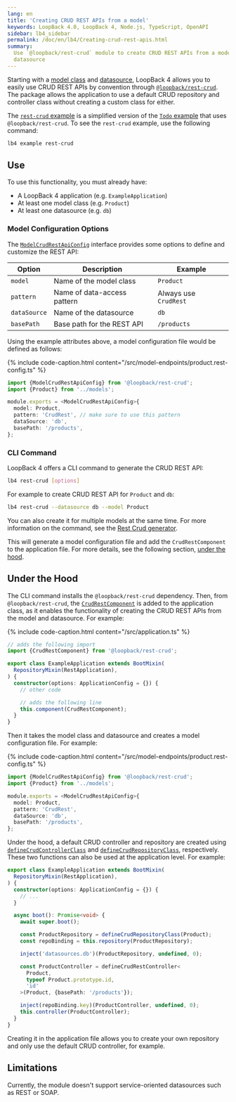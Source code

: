 ```yaml
---
lang: en
title: 'Creating CRUD REST APIs from a model'
keywords: LoopBack 4.0, LoopBack 4, Node.js, TypeScript, OpenAPI
sidebar: lb4_sidebar
permalink: /doc/en/lb4/Creating-crud-rest-apis.html
summary:
  Use `@loopback/rest-crud` module to create CRUD REST APIs from a model and a
  datasource
---
```


Starting with a [model class](Model.md) and [datasource](DataSource.md),
LoopBack 4 allows you to easily use CRUD REST APIs by convention through
[`@loopback/rest-crud`](https://github.com/strongloop/loopback-next/tree/master/packages/rest-crud).
The package allows the application to use a default CRUD repository and
controller class without creating a custom class for either.

The
[`rest-crud` example](https://github.com/strongloop/loopback-next/tree/master/examples/rest-crud)
is a simplified version of the
[`Todo` example](https://github.com/strongloop/loopback-next/tree/master/examples/todo)
that uses `@loopback/rest-crud`. To see the `rest-crud` example, use the
following command:

```sh
lb4 example rest-crud
```

## Use

To use this functionality, you must already have:

- A LoopBack 4 application (e.g. `ExampleApplication`)
- At least one model class (e.g. `Product`)
- At least one datasource (e.g. `db`)

### Model Configuration Options

The
[`ModelCrudRestApiConfig`](https://loopback.io/doc/en/lb4/apidocs.rest-crud.modelcrudrestapiconfig.html)
interface provides some options to define and customize the REST API:

<table>
  <thead>
  <tr>
    <th>Option</th>
    <th>Description</th>
    <th>Example</th>
  </tr>
  </thead>

  <tbody>
  <tr>
    <td><code>model</code></td>
    <td>Name of the model class</td>
    <td><code>Product</code></td>
  </tr>
  <tr>
    <td><code>pattern</code></td>
    <td>Name of data-access pattern</td>
    <td>Always use <code>CrudRest</code></td>
  </tr>
  <tr>
    <td><code>dataSource</code></td>
    <td>Name of the datasource</td>
    <td><code>db</code></td>
  </tr>
  <tr>
    <td><code>basePath</code></td>
    <td>Base path for the REST API</td>
    <td><code>/products</code></td>
  </tr>
  </tbody>
</table>

Using the example attributes above, a model configuration file would be defined
as follows:

{% include code-caption.html content="/src/model-endpoints/product.rest-config.ts" %}

```ts
import {ModelCrudRestApiConfig} from '@loopback/rest-crud';
import {Product} from '../models';

module.exports = <ModelCrudRestApiConfig>{
  model: Product,
  pattern: 'CrudRest', // make sure to use this pattern
  dataSource: 'db',
  basePath: '/products',
};
```

### CLI Command

LoopBack 4 offers a CLI command to generate the CRUD REST API:

```sh
lb4 rest-crud [options]
```

For example to create CRUD REST API for `Product` and `db`:

```sh
lb4 rest-crud --datasource db --model Product
```

You can also create it for multiple models at the same time. For more
information on the command, see the
[Rest Crud generator](Rest-Crud-generator.md).

This will generate a model configuration file and add the `CrudRestComponent` to
the application file. For more details, see the following section,
[under the hood](#Under-the-hood).

## Under the Hood

The CLI command installs the `@loopback/rest-crud` dependency. Then, from
`@loopback/rest-crud`, the
[`CrudRestComponent`](https://loopback.io/doc/en/lb4/apidocs.rest-crud.crudrestcomponent.html)
is added to the application class, as it enables the functionality of creating
the CRUD REST APIs from the model and datasource. For example:

{% include code-caption.html content="/src/application.ts" %}

```ts
// adds the following import
import {CrudRestComponent} from '@loopback/rest-crud';

export class ExampleApplication extends BootMixin(
  RepositoryMixin(RestApplication),
) {
  constructor(options: ApplicationConfig = {}) {
    // other code

    // adds the following line
    this.component(CrudRestComponent);
  }
}
```

Then it takes the model class and datasource and creates a model configuration
file. For example:

{% include code-caption.html content="/src/model-endpoints/product.rest-config.ts" %}

```ts
import {ModelCrudRestApiConfig} from '@loopback/rest-crud';
import {Product} from '../models';

module.exports = <ModelCrudRestApiConfig>{
  model: Product,
  pattern: 'CrudRest',
  dataSource: 'db',
  basePath: '/products',
};
```

Under the hood, a default CRUD controller and repository are created using
[`defineCrudControllerClass`](https://loopback.io/doc/en/lb4/apidocs.rest-crud.definecrudrestcontroller.html)
and
[`defineCrudRepositoryClass`](https://loopback.io/doc/en/lb4/apidocs.rest-crud.definecrudrepositoryclass.html),
respectively. These two functions can also be used at the application level. For
example:

```ts
export class ExampleApplication extends BootMixin(
  RepositoryMixin(RestApplication),
) {
  constructor(options: ApplicationConfig = {}) {
    // ...
  }

  async boot(): Promise<void> {
    await super.boot();

    const ProductRepository = defineCrudRepositoryClass(Product);
    const repoBinding = this.repository(ProductRepository);

    inject('datasources.db')(ProductRepository, undefined, 0);

    const ProductController = defineCrudRestController<
      Product,
      typeof Product.prototype.id,
      'id'
    >(Product, {basePath: '/products'});

    inject(repoBinding.key)(ProductController, undefined, 0);
    this.controller(ProductController);
  }
}
```

Creating it in the application file allows you to create your own repository and
only use the default CRUD controller, for example.

## Limitations

Currently, the module doesn't support service-oriented datasources such as REST
or SOAP.
